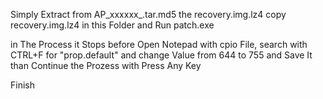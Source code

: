 Simply Extract from AP_xxxxxx_.tar.md5 the recovery.img.lz4
copy recovery.img.lz4 in this Folder
and Run patch.exe

in The Process it Stops before Open Notepad with cpio File, search with CTRL+F for "prop.default" and change Value from 644 to 755 and Save It
than Continue the Prozess with Press Any Key

Finish
